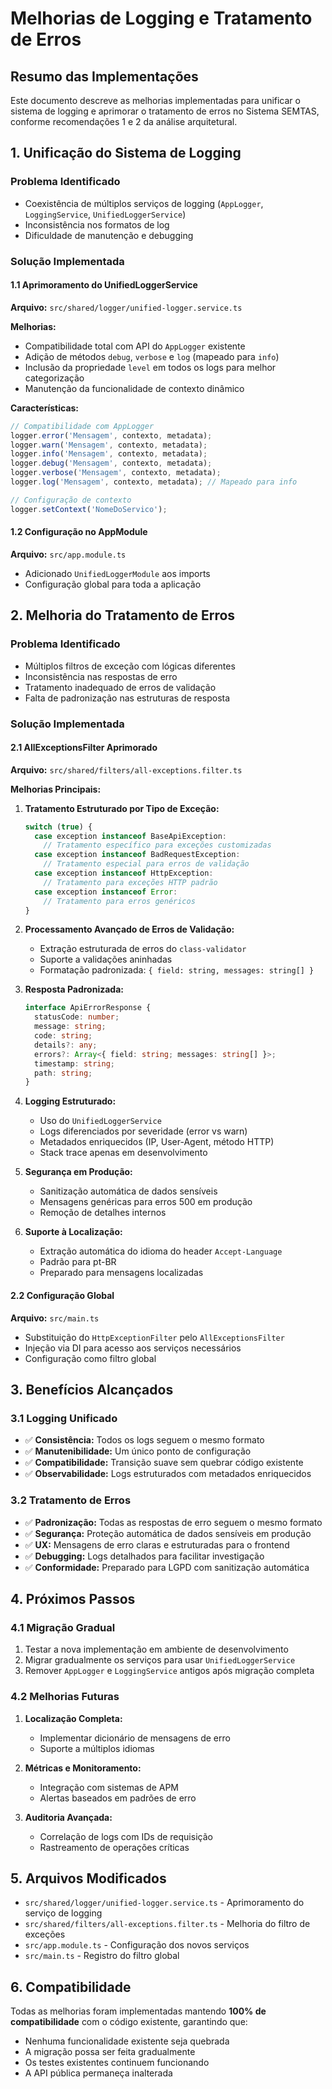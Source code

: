 # Melhorias de Logging e Tratamento de Erros

## Resumo das Implementações

Este documento descreve as melhorias implementadas para unificar o sistema de logging e aprimorar o tratamento de erros no Sistema SEMTAS, conforme recomendações 1 e 2 da análise arquitetural.

## 1. Unificação do Sistema de Logging

### Problema Identificado
- Coexistência de múltiplos serviços de logging (`AppLogger`, `LoggingService`, `UnifiedLoggerService`)
- Inconsistência nos formatos de log
- Dificuldade de manutenção e debugging

### Solução Implementada

#### 1.1 Aprimoramento do UnifiedLoggerService

**Arquivo:** `src/shared/logger/unified-logger.service.ts`

**Melhorias:**
- Compatibilidade total com API do `AppLogger` existente
- Adição de métodos `debug`, `verbose` e `log` (mapeado para `info`)
- Inclusão da propriedade `level` em todos os logs para melhor categorização
- Manutenção da funcionalidade de contexto dinâmico

**Características:**
```typescript
// Compatibilidade com AppLogger
logger.error('Mensagem', contexto, metadata);
logger.warn('Mensagem', contexto, metadata);
logger.info('Mensagem', contexto, metadata);
logger.debug('Mensagem', contexto, metadata);
logger.verbose('Mensagem', contexto, metadata);
logger.log('Mensagem', contexto, metadata); // Mapeado para info

// Configuração de contexto
logger.setContext('NomeDoServico');
```

#### 1.2 Configuração no AppModule

**Arquivo:** `src/app.module.ts`

- Adicionado `UnifiedLoggerModule` aos imports
- Configuração global para toda a aplicação

## 2. Melhoria do Tratamento de Erros

### Problema Identificado
- Múltiplos filtros de exceção com lógicas diferentes
- Inconsistência nas respostas de erro
- Tratamento inadequado de erros de validação
- Falta de padronização nas estruturas de resposta

### Solução Implementada

#### 2.1 AllExceptionsFilter Aprimorado

**Arquivo:** `src/shared/filters/all-exceptions.filter.ts`

**Melhorias Principais:**

1. **Tratamento Estruturado por Tipo de Exceção:**
   ```typescript
   switch (true) {
     case exception instanceof BaseApiException:
       // Tratamento específico para exceções customizadas
     case exception instanceof BadRequestException:
       // Tratamento especial para erros de validação
     case exception instanceof HttpException:
       // Tratamento para exceções HTTP padrão
     case exception instanceof Error:
       // Tratamento para erros genéricos
   }
   ```

2. **Processamento Avançado de Erros de Validação:**
   - Extração estruturada de erros do `class-validator`
   - Suporte a validações aninhadas
   - Formatação padronizada: `{ field: string, messages: string[] }`

3. **Resposta Padronizada:**
   ```typescript
   interface ApiErrorResponse {
     statusCode: number;
     message: string;
     code: string;
     details?: any;
     errors?: Array<{ field: string; messages: string[] }>;
     timestamp: string;
     path: string;
   }
   ```

4. **Logging Estruturado:**
   - Uso do `UnifiedLoggerService`
   - Logs diferenciados por severidade (error vs warn)
   - Metadados enriquecidos (IP, User-Agent, método HTTP)
   - Stack trace apenas em desenvolvimento

5. **Segurança em Produção:**
   - Sanitização automática de dados sensíveis
   - Mensagens genéricas para erros 500 em produção
   - Remoção de detalhes internos

6. **Suporte à Localização:**
   - Extração automática do idioma do header `Accept-Language`
   - Padrão para pt-BR
   - Preparado para mensagens localizadas

#### 2.2 Configuração Global

**Arquivo:** `src/main.ts`

- Substituição do `HttpExceptionFilter` pelo `AllExceptionsFilter`
- Injeção via DI para acesso aos serviços necessários
- Configuração como filtro global

## 3. Benefícios Alcançados

### 3.1 Logging Unificado
- ✅ **Consistência:** Todos os logs seguem o mesmo formato
- ✅ **Manutenibilidade:** Um único ponto de configuração
- ✅ **Compatibilidade:** Transição suave sem quebrar código existente
- ✅ **Observabilidade:** Logs estruturados com metadados enriquecidos

### 3.2 Tratamento de Erros
- ✅ **Padronização:** Todas as respostas de erro seguem o mesmo formato
- ✅ **Segurança:** Proteção automática de dados sensíveis em produção
- ✅ **UX:** Mensagens de erro claras e estruturadas para o frontend
- ✅ **Debugging:** Logs detalhados para facilitar investigação
- ✅ **Conformidade:** Preparado para LGPD com sanitização automática

## 4. Próximos Passos

### 4.1 Migração Gradual
1. Testar a nova implementação em ambiente de desenvolvimento
2. Migrar gradualmente os serviços para usar `UnifiedLoggerService`
3. Remover `AppLogger` e `LoggingService` antigos após migração completa

### 4.2 Melhorias Futuras
1. **Localização Completa:**
   - Implementar dicionário de mensagens de erro
   - Suporte a múltiplos idiomas

2. **Métricas e Monitoramento:**
   - Integração com sistemas de APM
   - Alertas baseados em padrões de erro

3. **Auditoria Avançada:**
   - Correlação de logs com IDs de requisição
   - Rastreamento de operações críticas

## 5. Arquivos Modificados

- `src/shared/logger/unified-logger.service.ts` - Aprimoramento do serviço de logging
- `src/shared/filters/all-exceptions.filter.ts` - Melhoria do filtro de exceções
- `src/app.module.ts` - Configuração dos novos serviços
- `src/main.ts` - Registro do filtro global

## 6. Compatibilidade

Todas as melhorias foram implementadas mantendo **100% de compatibilidade** com o código existente, garantindo que:
- Nenhuma funcionalidade existente seja quebrada
- A migração possa ser feita gradualmente
- Os testes existentes continuem funcionando
- A API pública permaneça inalterada